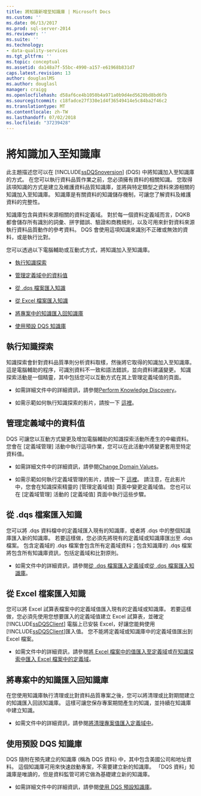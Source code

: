 ```yaml
---
title: 將知識新增至知識庫 | Microsoft Docs
ms.custom: ''
ms.date: 06/13/2017
ms.prod: sql-server-2014
ms.reviewer: ''
ms.suite: ''
ms.technology:
- data-quality-services
ms.tgt_pltfrm: ''
ms.topic: conceptual
ms.assetid: da148a7f-55bc-4990-a157-e61968b831d7
caps.latest.revision: 13
author: douglaslMS
ms.author: douglasl
manager: craigg
ms.openlocfilehash: d58af6ce4b1050b4a971a0b9d4ed5620bd8bd6fb
ms.sourcegitcommit: c18fadce27f330e1d4f36549414e5c84ba2f46c2
ms.translationtype: MT
ms.contentlocale: zh-TW
ms.lasthandoff: 07/02/2018
ms.locfileid: "37239428"
---
```

# <a name="adding-knowledge-to-a-knowledge-base"></a>將知識加入至知識庫
  此主題描述您可以在 [!INCLUDE[ssDQSnoversion](../includes/ssdqsnoversion-md.md)] (DQS) 中將知識加入至知識庫的方式。 在您可以執行資料品質作業之前，您必須擁有資料的相關知識。 您取得該項知識的方式是建立及維護資料品質知識庫，並將與特定類型之資料來源相關的知識加入至知識庫。 知識庫是有關資料的知識儲存機制，可讓您了解資料及維護資料的完整性。  
  
 知識庫包含與資料來源相關的資料定義域。 對於每一個資料定義域而言，DQKB 都會儲存所有識別的詞彙、拼字錯誤、驗證和商務規則，以及可用來針對資料來源執行資料品質動作的參考資料。 DQS 會使用這項知識來識別不正確或無效的資料，或是執行比對。  
  
 您可以透過以下電腦輔助或互動式方式，將知識加入至知識庫。  
  
-   [執行知識探索](#Discovery)  
  
-   [管理定義域中的資料值](#ManageDomain)  
  
-   [從 .dqs 檔案匯入知識](#DQSFile)  
  
-   [從 Excel 檔案匯入知識](#Excel)  
  
-   [將專案中的知識匯入回知識庫](#Project)  
  
-   [使用預設 DQS 知識庫](#Default)  
  
##  <a name="Discovery"></a> 執行知識探索  
 知識探索會針對資料品質準則分析資料取樣，然後將它取得的知識加入至知識庫。 這是電腦輔助的程序，可識別資料不一致和語法錯誤，並向資料建議變更。 知識探索活動是一個精靈，其中包括您可以互動方式在其上管理定義域值的頁面。  
  
-   如需詳細文件中的詳細資訊，請參閱[Perform Knowledge Discovery](../../2014/data-quality-services/perform-knowledge-discovery.md)。  
  
-   如需示範如何執行知識探索的影片，請按一下 [這裡](http://msdn.microsoft.com/sqlserver/hh323825.aspx)。  
  
##  <a name="ManageDomain"></a> 管理定義域中的資料值  
 DQS 可讓您以互動方式變更及增加電腦輔助的知識探索活動所產生的中繼資料。 您會在 [定義域管理] 活動中執行這項作業，您可以在此活動中將變更套用至特定資料值。  
  
-   如需詳細文件中的詳細資訊，請參閱[Change Domain Values](../../2014/data-quality-services/change-domain-values.md)。  
  
-   如需示範如何執行定義域管理的影片，請按一下 [這裡](http://msdn.microsoft.com/sqlserver/hh323825.aspx)。 請注意，在此影片中，您會在知識探索精靈的 [管理定義域值] 頁面中變更定義域值。 您也可以在 [定義域管理] 活動的 [定義域值] 頁面中執行這些步驟。  
  
##  <a name="DQSFile"></a> 從 .dqs 檔案匯入知識  
 您可以將 .dqs 資料檔中的定義域匯入現有的知識庫，或者將 .dqs 中的整個知識庫匯入新的知識庫。 若要這樣做，您必須先將現有的定義域或知識庫匯出至 .dqs 檔案。 包含定義域的 .dqs 檔案會包含所有定義域資料；包含知識庫的 .dqs 檔案將包含所有知識庫資訊，包括定義域和比對原則。  
  
-   如需文件中的詳細資訊，請參閱[從 .dqs 檔案匯入定義域](../../2014/data-quality-services/import-a-domain-from-a-dqs-file.md)或[從 .dqs 檔案匯入知識庫](../../2014/data-quality-services/import-a-knowledge-base-from-a-dqs-file.md)。  
  
##  <a name="Excel"></a> 從 Excel 檔案匯入知識  
 您可以將 Excel 試算表檔案中的定義域值匯入現有的定義域或知識庫。 若要這樣做，您必須先使用您想要匯入的定義域值建立 Excel 試算表，並確定 [!INCLUDE[ssDQSClient](../includes/ssdqsclient-md.md)] 電腦上已安裝 Excel，好讓您能夠使用 [!INCLUDE[ssDQSClient](../includes/ssdqsclient-md.md)]匯入值。 您不能將定義域或知識庫中的定義域值匯出到 Excel 檔案。  
  
-   如需文件中的詳細資訊，請參閱[將 Excel 檔案中的值匯入至定義域](../../2014/data-quality-services/import-values-from-an-excel-file-into-a-domain.md)或[在知識探索中匯入 Excel 檔案中的定義域](../../2014/data-quality-services/import-domains-from-an-excel-file-in-knowledge-discovery.md)。  
  
##  <a name="Project"></a> 將專案中的知識匯入回知識庫  
 在您使用知識庫執行清理或比對資料品質專案之後，您可以將清理或比對期間建立的知識匯入回該知識庫。 這樣可讓您保存專案期間產生的知識，並持續在知識庫中建立知識。  
  
-   如需文件中的詳細資訊，請參閱[將清理專案值匯入定義域中](../../2014/data-quality-services/import-cleansing-project-values-into-a-domain.md)。  
  
##  <a name="Default"></a> 使用預設 DQS 知識庫  
 DQS 隨附在預先建立的知識庫 (稱為 DQS 資料) 中，其中包含美國公司和地址資料。 這個知識庫可用來快速啟動專案，不需要建立新的知識庫。 「DQS 資料」知識庫是唯讀的，但是資料監管可將它做為基礎建立新的知識庫。  
  
-   如需詳細文件中的詳細資訊，請參閱[使用 DQS 預設知識庫](../../2014/data-quality-services/using-the-dqs-default-knowledge-base.md)。  
  
  
